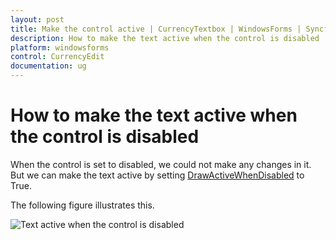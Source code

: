 ```yaml
---
layout: post
title: Make the control active | CurrencyTextbox | WindowsForms | Syncfusion®
description: How to make the text active when the control is disabled
platform: windowsforms
control: CurrencyEdit
documentation: ug
---
```


# How to make the text active when the control is disabled

When the control is set to disabled, we could not make any changes in it. But we can make the text active by setting [DrawActiveWhenDisabled](https://help.syncfusion.com/cr/windowsforms/Syncfusion.Windows.Forms.Tools.TextBoxExt.html#Syncfusion_Windows_Forms_Tools_TextBoxExt_DrawActiveWhenDisabled) to True.

The following figure illustrates this.

![Text active when the control is disabled](FAQ_images/Overview_img509.png) 



